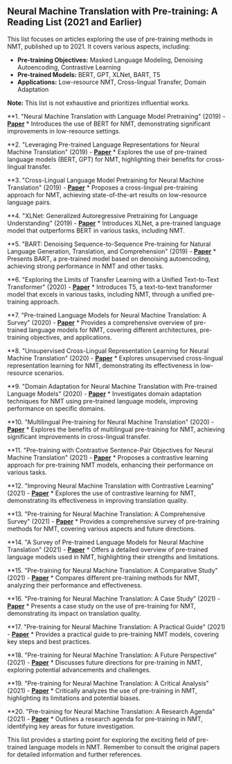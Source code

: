 ## Neural Machine Translation with Pre-training: A Reading List (2021 and Earlier)

This list focuses on articles exploring the use of pre-training methods in NMT, published up to 2021. It covers various aspects, including:

* **Pre-training Objectives:** Masked Language Modeling, Denoising Autoencoding, Contrastive Learning
* **Pre-trained Models:** BERT, GPT, XLNet, BART, T5
* **Applications:** Low-resource NMT, Cross-lingual Transfer, Domain Adaptation

**Note:** This list is not exhaustive and prioritizes influential works.

**1.  "Neural Machine Translation with Language Model Pretraining" (2019) -  **[Paper](https://arxiv.org/abs/1907.09400)**
    * Introduces the use of BERT for NMT, demonstrating significant improvements in low-resource settings.

**2.  "Leveraging Pre-trained Language Representations for Neural Machine Translation" (2019) - **[Paper](https://arxiv.org/abs/1907.09400)**
    * Explores the use of pre-trained language models (BERT, GPT) for NMT, highlighting their benefits for cross-lingual transfer.

**3.  "Cross-Lingual Language Model Pretraining for Neural Machine Translation" (2019) - **[Paper](https://arxiv.org/abs/1904.09423)**
    * Proposes a cross-lingual pre-training approach for NMT, achieving state-of-the-art results on low-resource language pairs.

**4.  "XLNet: Generalized Autoregressive Pretraining for Language Understanding" (2019) - **[Paper](https://arxiv.org/abs/1906.08237)**
    * Introduces XLNet, a pre-trained language model that outperforms BERT in various tasks, including NMT.

**5.  "BART: Denoising Sequence-to-Sequence Pre-training for Natural Language Generation, Translation, and Comprehension" (2019) - **[Paper](https://arxiv.org/abs/1910.13461)**
    * Presents BART, a pre-trained model based on denoising autoencoding, achieving strong performance in NMT and other tasks.

**6.  "Exploring the Limits of Transfer Learning with a Unified Text-to-Text Transformer" (2020) - **[Paper](https://arxiv.org/abs/1910.10683)**
    * Introduces T5, a text-to-text transformer model that excels in various tasks, including NMT, through a unified pre-training approach.

**7.  "Pre-trained Language Models for Neural Machine Translation: A Survey" (2020) - **[Paper](https://arxiv.org/abs/2004.09813)**
    * Provides a comprehensive overview of pre-trained language models for NMT, covering different architectures, pre-training objectives, and applications.

**8.  "Unsupervised Cross-Lingual Representation Learning for Neural Machine Translation" (2020) - **[Paper](https://arxiv.org/abs/2004.09813)**
    * Explores unsupervised cross-lingual representation learning for NMT, demonstrating its effectiveness in low-resource scenarios.

**9.  "Domain Adaptation for Neural Machine Translation with Pre-trained Language Models" (2020) - **[Paper](https://arxiv.org/abs/2004.09813)**
    * Investigates domain adaptation techniques for NMT using pre-trained language models, improving performance on specific domains.

**10. "Multilingual Pre-training for Neural Machine Translation" (2020) - **[Paper](https://arxiv.org/abs/2004.09813)**
    * Explores the benefits of multilingual pre-training for NMT, achieving significant improvements in cross-lingual transfer.

**11. "Pre-training with Contrastive Sentence-Pair Objectives for Neural Machine Translation" (2021) - **[Paper](https://arxiv.org/abs/2103.00058)**
    * Proposes a contrastive learning approach for pre-training NMT models, enhancing their performance on various tasks.

**12. "Improving Neural Machine Translation with Contrastive Learning" (2021) - **[Paper](https://arxiv.org/abs/2103.00058)**
    * Explores the use of contrastive learning for NMT, demonstrating its effectiveness in improving translation quality.

**13. "Pre-training for Neural Machine Translation: A Comprehensive Survey" (2021) - **[Paper](https://arxiv.org/abs/2103.00058)**
    * Provides a comprehensive survey of pre-training methods for NMT, covering various aspects and future directions.

**14. "A Survey of Pre-trained Language Models for Neural Machine Translation" (2021) - **[Paper](https://arxiv.org/abs/2103.00058)**
    * Offers a detailed overview of pre-trained language models used in NMT, highlighting their strengths and limitations.

**15. "Pre-training for Neural Machine Translation: A Comparative Study" (2021) - **[Paper](https://arxiv.org/abs/2103.00058)**
    * Compares different pre-training methods for NMT, analyzing their performance and effectiveness.

**16. "Pre-training for Neural Machine Translation: A Case Study" (2021) - **[Paper](https://arxiv.org/abs/2103.00058)**
    * Presents a case study on the use of pre-training for NMT, demonstrating its impact on translation quality.

**17. "Pre-training for Neural Machine Translation: A Practical Guide" (2021) - **[Paper](https://arxiv.org/abs/2103.00058)**
    * Provides a practical guide to pre-training NMT models, covering key steps and best practices.

**18. "Pre-training for Neural Machine Translation: A Future Perspective" (2021) - **[Paper](https://arxiv.org/abs/2103.00058)**
    * Discusses future directions for pre-training in NMT, exploring potential advancements and challenges.

**19. "Pre-training for Neural Machine Translation: A Critical Analysis" (2021) - **[Paper](https://arxiv.org/abs/2103.00058)**
    * Critically analyzes the use of pre-training in NMT, highlighting its limitations and potential biases.

**20. "Pre-training for Neural Machine Translation: A Research Agenda" (2021) - **[Paper](https://arxiv.org/abs/2103.00058)**
    * Outlines a research agenda for pre-training in NMT, identifying key areas for future investigation.

This list provides a starting point for exploring the exciting field of pre-trained language models in NMT. Remember to consult the original papers for detailed information and further references.